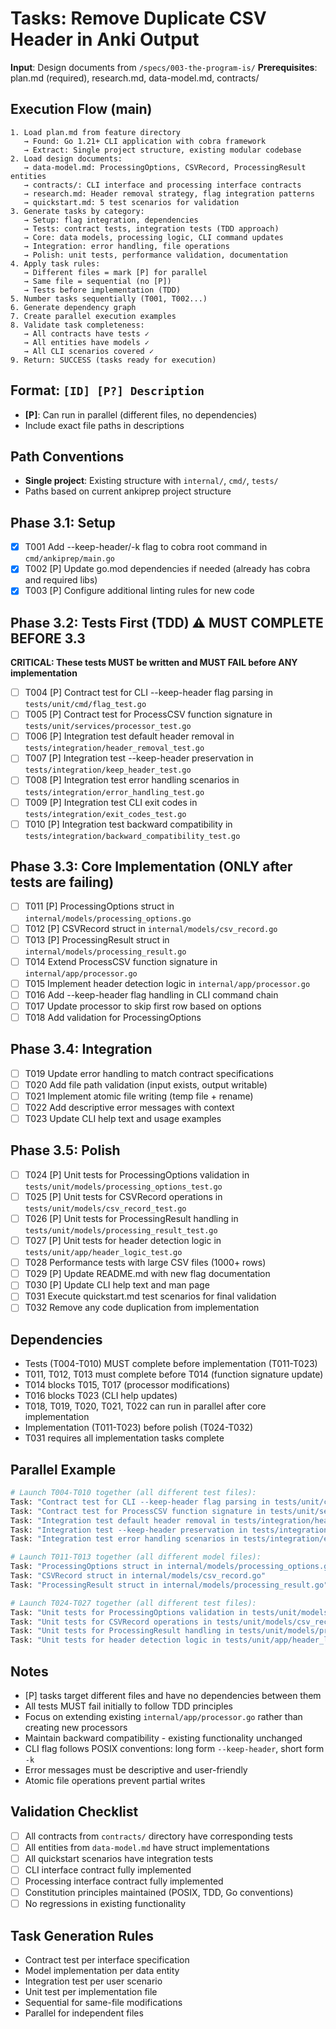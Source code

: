 # Tasks: Remove Duplicate CSV Header in Anki Output

**Input**: Design documents from `/specs/003-the-program-is/`
**Prerequisites**: plan.md (required), research.md, data-model.md, contracts/

## Execution Flow (main)
```
1. Load plan.md from feature directory
   → Found: Go 1.21+ CLI application with cobra framework
   → Extract: Single project structure, existing modular codebase
2. Load design documents:
   → data-model.md: ProcessingOptions, CSVRecord, ProcessingResult entities
   → contracts/: CLI interface and processing interface contracts
   → research.md: Header removal strategy, flag integration patterns
   → quickstart.md: 5 test scenarios for validation
3. Generate tasks by category:
   → Setup: flag integration, dependencies
   → Tests: contract tests, integration tests (TDD approach)
   → Core: data models, processing logic, CLI command updates
   → Integration: error handling, file operations
   → Polish: unit tests, performance validation, documentation
4. Apply task rules:
   → Different files = mark [P] for parallel
   → Same file = sequential (no [P])
   → Tests before implementation (TDD)
5. Number tasks sequentially (T001, T002...)
6. Generate dependency graph
7. Create parallel execution examples
8. Validate task completeness:
   → All contracts have tests ✓
   → All entities have models ✓
   → All CLI scenarios covered ✓
9. Return: SUCCESS (tasks ready for execution)
```

## Format: `[ID] [P?] Description`
- **[P]**: Can run in parallel (different files, no dependencies)
- Include exact file paths in descriptions

## Path Conventions
- **Single project**: Existing structure with `internal/`, `cmd/`, `tests/`
- Paths based on current ankiprep project structure

## Phase 3.1: Setup
- [x] T001 Add --keep-header/-k flag to cobra root command in `cmd/ankiprep/main.go`
- [x] T002 [P] Update go.mod dependencies if needed (already has cobra and required libs)
- [x] T003 [P] Configure additional linting rules for new code

## Phase 3.2: Tests First (TDD) ⚠️ MUST COMPLETE BEFORE 3.3
**CRITICAL: These tests MUST be written and MUST FAIL before ANY implementation**
- [ ] T004 [P] Contract test for CLI --keep-header flag parsing in `tests/unit/cmd/flag_test.go`
- [ ] T005 [P] Contract test for ProcessCSV function signature in `tests/unit/services/processor_test.go`
- [ ] T006 [P] Integration test default header removal in `tests/integration/header_removal_test.go`
- [ ] T007 [P] Integration test --keep-header preservation in `tests/integration/keep_header_test.go`
- [ ] T008 [P] Integration test error handling scenarios in `tests/integration/error_handling_test.go`
- [ ] T009 [P] Integration test CLI exit codes in `tests/integration/exit_codes_test.go`
- [ ] T010 [P] Integration test backward compatibility in `tests/integration/backward_compatibility_test.go`

## Phase 3.3: Core Implementation (ONLY after tests are failing)
- [ ] T011 [P] ProcessingOptions struct in `internal/models/processing_options.go`
- [ ] T012 [P] CSVRecord struct in `internal/models/csv_record.go`
- [ ] T013 [P] ProcessingResult struct in `internal/models/processing_result.go`
- [ ] T014 Extend ProcessCSV function signature in `internal/app/processor.go`
- [ ] T015 Implement header detection logic in `internal/app/processor.go`
- [ ] T016 Add --keep-header flag handling in CLI command chain
- [ ] T017 Update processor to skip first row based on options
- [ ] T018 Add validation for ProcessingOptions

## Phase 3.4: Integration
- [ ] T019 Update error handling to match contract specifications
- [ ] T020 Add file path validation (input exists, output writable)
- [ ] T021 Implement atomic file writing (temp file + rename)
- [ ] T022 Add descriptive error messages with context
- [ ] T023 Update CLI help text and usage examples

## Phase 3.5: Polish
- [ ] T024 [P] Unit tests for ProcessingOptions validation in `tests/unit/models/processing_options_test.go`
- [ ] T025 [P] Unit tests for CSVRecord operations in `tests/unit/models/csv_record_test.go`
- [ ] T026 [P] Unit tests for ProcessingResult handling in `tests/unit/models/processing_result_test.go`
- [ ] T027 [P] Unit tests for header detection logic in `tests/unit/app/header_logic_test.go`
- [ ] T028 Performance tests with large CSV files (1000+ rows)
- [ ] T029 [P] Update README.md with new flag documentation
- [ ] T030 [P] Update CLI help text and man page
- [ ] T031 Execute quickstart.md test scenarios for final validation
- [ ] T032 Remove any code duplication from implementation

## Dependencies
- Tests (T004-T010) MUST complete before implementation (T011-T023)
- T011, T012, T013 must complete before T014 (function signature update)
- T014 blocks T015, T017 (processor modifications)
- T016 blocks T023 (CLI help updates)
- T018, T019, T020, T021, T022 can run in parallel after core implementation
- Implementation (T011-T023) before polish (T024-T032)
- T031 requires all implementation tasks complete

## Parallel Example
```bash
# Launch T004-T010 together (all different test files):
Task: "Contract test for CLI --keep-header flag parsing in tests/unit/cmd/flag_test.go"
Task: "Contract test for ProcessCSV function signature in tests/unit/services/processor_test.go"  
Task: "Integration test default header removal in tests/integration/header_removal_test.go"
Task: "Integration test --keep-header preservation in tests/integration/keep_header_test.go"
Task: "Integration test error handling scenarios in tests/integration/error_handling_test.go"
```

```bash
# Launch T011-T013 together (all different model files):
Task: "ProcessingOptions struct in internal/models/processing_options.go"
Task: "CSVRecord struct in internal/models/csv_record.go"
Task: "ProcessingResult struct in internal/models/processing_result.go"
```

```bash
# Launch T024-T027 together (all different test files):
Task: "Unit tests for ProcessingOptions validation in tests/unit/models/processing_options_test.go"
Task: "Unit tests for CSVRecord operations in tests/unit/models/csv_record_test.go"
Task: "Unit tests for ProcessingResult handling in tests/unit/models/processing_result_test.go"
Task: "Unit tests for header detection logic in tests/unit/app/header_logic_test.go"
```

## Notes
- [P] tasks target different files and have no dependencies between them
- All tests MUST fail initially to follow TDD principles
- Focus on extending existing `internal/app/processor.go` rather than creating new processors
- Maintain backward compatibility - existing functionality unchanged
- CLI flag follows POSIX conventions: long form `--keep-header`, short form `-k`
- Error messages must be descriptive and user-friendly
- Atomic file operations prevent partial writes

## Validation Checklist
- [ ] All contracts from `contracts/` directory have corresponding tests
- [ ] All entities from `data-model.md` have struct implementations  
- [ ] All quickstart scenarios have integration tests
- [ ] CLI interface contract fully implemented
- [ ] Processing interface contract fully implemented
- [ ] Constitution principles maintained (POSIX, TDD, Go conventions)
- [ ] No regressions in existing functionality

## Task Generation Rules
- Contract test per interface specification
- Model implementation per data entity
- Integration test per user scenario
- Unit test per implementation file
- Sequential for same-file modifications
- Parallel for independent files